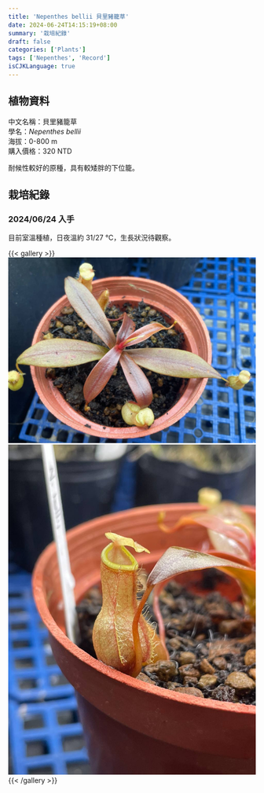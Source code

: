 ```yaml
---
title: 'Nepenthes bellii 貝里豬籠草'
date: 2024-06-24T14:15:19+08:00
summary: '栽培紀錄'
draft: false
categories: ['Plants']
tags: ['Nepenthes', 'Record']
isCJKLanguage: true
---
```


## 植物資料

中文名稱：貝里豬籠草  
學名：*Nepenthes bellii*  
海拔：0-800 m  
購入價格：320 NTD  

耐候性較好的原種，具有較矮胖的下位籠。  

## 栽培紀錄

### 2024/06/24 入手

目前室溫種植，日夜溫約 31/27 ℃，生長狀況待觀察。  

{{< gallery >}}
  <img src="./images/2024-06-24(1).jpg" class="grid-w50">
  <img src="./images/2024-06-24(2).jpg" class="grid-w50">
{{< /gallery >}}
